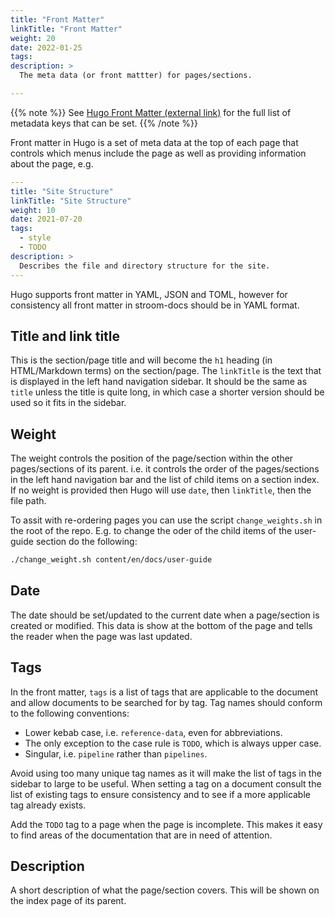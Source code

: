 ```yaml
---
title: "Front Matter"
linkTitle: "Front Matter"
weight: 20
date: 2022-01-25
tags: 
description: >
  The meta data (or front mattter) for pages/sections.

---
```


{{% note %}}
See [Hugo Front Matter (external link)](https://gohugo.io/content-management/front-matter/) for the full list of metadata keys that can be set.
{{% /note %}}

Front matter in Hugo is a set of meta data at the top of each page that controls which menus include the page as well as providing information about the page, e.g.

```yaml
---
title: "Site Structure"
linkTitle: "Site Structure"
weight: 10
date: 2021-07-20
tags:
  - style
  - TODO
description: >
  Describes the file and directory structure for the site.
---
```

Hugo supports front matter in YAML, JSON and TOML, however for consistency all front matter in stroom-docs should be in YAML format.

## Title and link title

This is the section/page title and will become the `h1` heading (in HTML/Markdown terms) on the section/page.
The `linkTitle` is the text that is displayed in the left hand navigation sidebar.
It should be the same as `title` unless the title is quite long, in which case a shorter version should be used so it fits in the sidebar.

## Weight

The weight controls the position of the page/section within the other pages/sections of its parent.
i.e. it controls the order of the pages/sections in the left hand navigation bar and the list of child items on a section index.
If no weight is provided then Hugo will use `date`, then `linkTitle`, then the file path.

To assit with re-ordering pages you can use the script `change_weights.sh` in the root of the repo.
E.g. to change the oder of the child items of the user-guide section do the following:

```bash
./change_weight.sh content/en/docs/user-guide
```


## Date

The date should be set/updated to the current date when a page/section is created or modified.
This data is show at the bottom of the page and tells the reader when the page was last updated.


## Tags

In the front matter, `tags` is a list of tags that are applicable to the document and allow documents to be searched for by tag.
Tag names should conform to the following conventions:

* Lower kebab case, i.e. `reference-data`, even for abbreviations.
* The only exception to the case rule is `TODO`, which is always upper case.
* Singular, i.e. `pipeline` rather than `pipelines`.

Avoid using too many unique tag names as it will make the list of tags in the sidebar to large to be useful.
When setting a tag on a document consult the list of existing tags to ensure consistency and to see if a more applicable tag already exists.

Add the `TODO` tag to a page when the page is incomplete.
This makes it easy to find areas of the documentation that are in need of attention.


## Description

A short description of what the page/section covers.
This will be shown on the index page of its parent.
